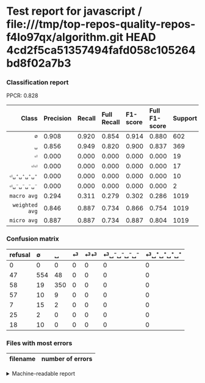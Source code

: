# Test report for javascript / file:///tmp/top-repos-quality-repos-f4lo97qx/algorithm.git HEAD 4cd2f5ca51357494fafd058c105264bd8f02a7b3

### Classification report

PPCR: 0.828

| Class | Precision | Recall | Full Recall | F1-score | Full F1-score | Support | Full Support | PPCR |
|------:|:----------|:-------|:------------|:---------|:---------|:--------|:-------------|:-----|
| `∅` | 0.908| 0.920| 0.854| 0.914| 0.880| 602| 649| 0.928 |
| `␣` | 0.856| 0.949| 0.820| 0.900| 0.837| 369| 427| 0.864 |
| `⏎` | 0.000| 0.000| 0.000| 0.000| 0.000| 19| 76| 0.250 |
| `⏎⏎` | 0.000| 0.000| 0.000| 0.000| 0.000| 17| 24| 0.708 |
| `⏎␣⁺␣⁺␣⁺␣⁺` | 0.000| 0.000| 0.000| 0.000| 0.000| 10| 28| 0.357 |
| `⏎␣⁻␣⁻␣⁻␣⁻` | 0.000| 0.000| 0.000| 0.000| 0.000| 2| 27| 0.074 |
| `macro avg` | 0.294| 0.311| 0.279| 0.302| 0.286| 1019| 1231| 0.828 |
| `weighted avg` | 0.846| 0.887| 0.734| 0.866| 0.754| 1019| 1231| 0.828 |
| `micro avg` | 0.887| 0.887| 0.734| 0.887| 0.804| 1019| 1231| 0.828 |

### Confusion matrix

|refusal|  ∅| ␣| ⏎| ⏎⏎| ⏎␣⁻␣⁻␣⁻␣⁻| ⏎␣⁺␣⁺␣⁺␣⁺| 
|:---|:---|:---|:---|:---|:---|:---|
|0 |0 |0 |0 |0 |0 |0 |
|47 |554 |48 |0 |0 |0 |0 |
|58 |19 |350 |0 |0 |0 |0 |
|57 |10 |9 |0 |0 |0 |0 |
|7 |15 |2 |0 |0 |0 |0 |
|25 |2 |0 |0 |0 |0 |0 |
|18 |10 |0 |0 |0 |0 |0 |

### Files with most errors

| filename | number of errors|
|:----:|:-----|

<details>
    <summary>Machine-readable report</summary>
```json
{
  "cl_report": {"macro avg": {"f1-score": 0.30232239162219565, "precision": 0.29399040709714486, "recall": 0.3114625443042913, "support": 1019}, "micro avg": {"f1-score": 0.887144259077527, "precision": 0.887144259077527, "recall": 0.887144259077527, "support": 1019}, "weighted avg": {"f1-score": 0.8658963451536871, "precision": 0.846422568575714, "recall": 0.887144259077527, "support": 1019}, "\u2205": {"f1-score": 0.9141914191419142, "precision": 0.9081967213114754, "recall": 0.920265780730897, "support": 602}, "\u23ce": {"f1-score": 0.0, "precision": 0.0, "recall": 0.0, "support": 19}, "\u23ce\u23ce": {"f1-score": 0.0, "precision": 0.0, "recall": 0.0, "support": 17}, "\u23ce\u2423\u207a\u2423\u207a\u2423\u207a\u2423\u207a": {"f1-score": 0.0, "precision": 0.0, "recall": 0.0, "support": 10}, "\u23ce\u2423\u207b\u2423\u207b\u2423\u207b\u2423\u207b": {"f1-score": 0.0, "precision": 0.0, "recall": 0.0, "support": 2}, "\u2423": {"f1-score": 0.8997429305912598, "precision": 0.8557457212713936, "recall": 0.948509485094851, "support": 369}},
  "cl_report_full": {"macro avg": {"f1-score": 0.28623068610945374, "precision": 0.29399040709714486, "recall": 0.2788821810772353, "support": 1231}, "micro avg": {"f1-score": 0.8035555555555557, "precision": 0.887144259077527, "recall": 0.7343623070674249, "support": 1231}, "weighted avg": {"f1-score": 0.7544249587701852, "precision": 0.7756483307181419, "recall": 0.7343623070674249, "support": 1231}, "\u2205": {"f1-score": 0.880063542494043, "precision": 0.9081967213114754, "recall": 0.8536209553158706, "support": 649}, "\u23ce": {"f1-score": 0.0, "precision": 0.0, "recall": 0.0, "support": 76}, "\u23ce\u23ce": {"f1-score": 0.0, "precision": 0.0, "recall": 0.0, "support": 24}, "\u23ce\u2423\u207a\u2423\u207a\u2423\u207a\u2423\u207a": {"f1-score": 0.0, "precision": 0.0, "recall": 0.0, "support": 28}, "\u23ce\u2423\u207b\u2423\u207b\u2423\u207b\u2423\u207b": {"f1-score": 0.0, "precision": 0.0, "recall": 0.0, "support": 27}, "\u2423": {"f1-score": 0.8373205741626795, "precision": 0.8557457212713936, "recall": 0.819672131147541, "support": 427}},
  "ppcr": 0.8277822908204712
}
```
</details>
